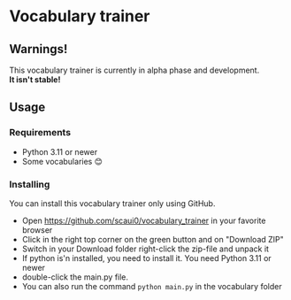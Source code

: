 # Vocabulary trainer

## Warnings!

This vocabulary trainer is currently in alpha phase and development. \
**It isn't stable!**

## Usage

### Requirements

* Python 3.11 or newer
* Some vocabularies 😊

### Installing

You can install this vocabulary trainer only using GitHub. 
* Open https://github.com/scaui0/vocabulary_trainer in your favorite browser
* Click in the right top corner on the green button and on "Download ZIP"
* Switch in your Download folder right-click the zip-file and unpack it
* If python is'n installed, you need to install it. You need Python 3.11 or newer
* double-click the main.py file.
* You can also run the command `python main.py` in the vocabulary folder

